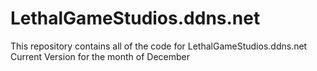 # LethalGameStudios.ddns.net
This repository contains all of the code for LethalGameStudios.ddns.net
Current Version for the month of December
